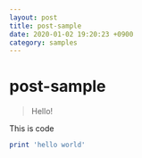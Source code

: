 ```yaml
---
layout: post
title: post-sample
date: 2020-01-02 19:20:23 +0900
category: samples
---
```

# post-sample
> Hello!

This is code
```ruby
print 'hello world'
```
